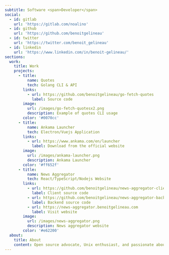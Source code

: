 ```yaml
---
subtitle: Software <span>Developer</span>
social:
  - id: gitlab
    url: 'https://gitlab.com/noalino'
  - id: github
    url: 'https://github.com/benoitgelineau'
  - id: twitter
    url: 'https://twitter.com/benoit_gelineau'
  - id: linkedin
    url: 'https://www.linkedin.com/in/benoit-gelineau/'
sections:
  work:
    title: Work
    projects:
      - title:
          name: Quotes
          tech: Golang CLI & API
        links:
          - url: https://github.com/benoitgelineau/go-fetch-quotes
            label: Source code
        image:
          url: /images/go-fetch-quotesx2.png
          description: Example of quotes CLI usage
        color: '#0070cc'
      - title:
          name: Ankama Launcher
          tech: Electron/Vuejs Application
        links:
          - url: https://www.ankama.com/en/launcher
            label: Download from the official website
        image:
          url: /images/ankama-launcher.png
          description: Ankama Launcher
        color: '#ff652f'
      - title:
          name: News Aggregator
          tech: React/TypeScript/Nodejs Website
        links:
          - url: https://github.com/benoitgelineau/news-aggregator-client
            label: Client source code
          - url: https://github.com/benoitgelineau/news-aggregator-backend-nodejs
            label: Backend source code
          - url: https://news-aggregator.benoitgelineau.com
            label: Visit website
        image:
          url: /images/news-aggregator.png
          description: News aggregator website
        color: '#e62200'
  about:
    title: About
    content: Open source advocate, Unix enthusiast, and passionate about everything related to computer science. I enjoy learning new technology for the sake of knowing how things could be done differently. In my spare time I also enjoy playing drums.
---
```

